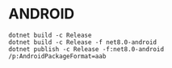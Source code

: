 # ANDROID
    dotnet build -c Release
    dotnet build -c Release -f net8.0-android
    dotnet publish -c Release -f:net8.0-android /p:AndroidPackageFormat=aab
